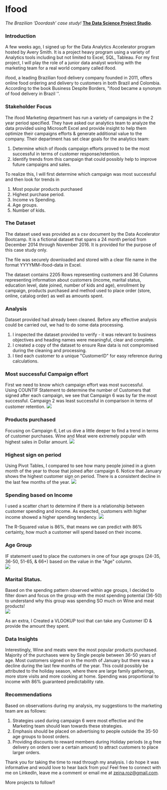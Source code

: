 # Ifood 

*The Brazilian ‘Doordash’ case study!* [**The Data Science Project Studio**](https://www.datacareerjumpstart.com/products/the-data-science-project-studio/categories/2150357707/posts/2158441592). 

### Introduction
A few weeks ago, I signed up for the Data Analytics Accelerator program hosted by Avery Smith. It is a project heavy program using a variety of Analytics tools including but not limited to Excel, SQL, Tableau. For my first project, I will play the role of a junior data analyst working with the marketing team for a real world company called ifood.

ifood, a leading Brazilian food delivery company founded in 2011, offers online food ordering and delivery to customers in both Brazil and Colombia. According to the book Business Despite Borders, "ifood became a synonym of food delivery in Brazil ''.

### Stakeholder Focus
The ifood Marketing department has run a variety of campaigns in the 2 year period specified. They have asked our analytics team to analyze the data provided using Microsoft Excel and provide insight to help them optimize their campaigns efforts & generate additional value to the company. Their department has set clear goals for the analytics team:
1. Determine which of ifoods campaign efforts proved to be the most successful in terms of customer response/retention.
2. Identify trends from this campaign that could possibly help to improve future campaigns and sales.

To realize this, I will first determine which campaign was most successful and then look for trends in 
1. Most popular products purchased
2. Highest purchase period. 
3. Income vs Spending.
4. Age groups.
5. Number of kids.

### The Dataset 
The dataset used was provided as a csv document by the Data Accelerator Bootcamp. It is a fictional dataset that spans a 24 month period from December 2014 through November 2016. It is provided for the purpose of this case study only.
 
The file was securely downloaded and stored with a clear file name in the format YYYYMM-ifood-data in Excel. 
 
The dataset contains 2205 Rows representing customers and 36 Columns representing information about customers (income, marital status, education level, date joined, number of kids and age), enrollment by campaign, products purchased and method used to place order (store, online, catalog order) as well as amounts spent. 

### Analysis
Dataset provided had already been cleaned. Before any effective analysis could be carried out, we had to do some data processing.
 
1. I inspected the dataset provided to verify  - it was relevant to business objectives and heading names were meaningful, clear and complete.
2. I created a copy of the dataset to ensure Raw data is not compromised during the cleaning and processing.
3. I tied each customer to a unique "CustomerID" for easy reference during calculations.
 
### Most successful Campaign effort
First we need to know which campaign effort was most successful.  
Using COUNTIF Statement to determine the number of Customers that signed after each campaign, we see that Campaign 6 was by far the most successful. Campaign 2 was least successful in comparison in terms of customer retention.
  <img src="images/camp6.png?raw=true"/>
 
### Products purchased
Focusing on Campaign 6, Let us dive a little deeper to find a trend in terms of customer purchases. Wine and Meat were extremely popular with highest sales in Dollar amount. 
  <img src="images/product.png?raw=true"/>           
 
 
### Highest sign on period
 
Using Pivot Tables, I compared to see how many people joined in a given month of the year to those that joined after campaign 6. Notice that January shows the highest customer sign on period. There is a consistent decline in the last few months of the year.
  <img src="images/Pictjoin.png?raw=true"/>
 
### Spending based on Income
I used a scatter chart to determine if there is a relationship between customer spending and income. As expected, customers with higher income showed a higher spending tendency.
  <img src="images/Pictincome.png?raw=true"/>
  
The R-Squared value is 86%, that means we can predict with 86% certainty, how much a customer will spend based on their income.
 
### Age Group
IF statement used to place the customers in one of four age groups (24-35, 36-50, 51-65, & 66+) based on the value in the "Age" column.       
  <img src="images/agedistrib.png?raw=true"/>
 
### Marital Status. 
 Based on the spending pattern observed within age groups, I decided to filter down and focus on the group with the most spending potential (36-50) to understand why this group was spending SO much on Wine and meat products!  
 <img src="images/maritalstatus.png?raw=true"/>
         
As an extra, I Created a VLOOKUP tool that can take any Customer ID & provide the amount they spent.

### Data Insights  
Interestingly, Wine and meats were the most popular products purchased. Majority of the purchases were by Single people between 36-50 years of age. 
Most customers signed on in the month of January but there was a decline during the last few months of the year. This could possibly be attributed to the holiday season, where there are large family gatherings, more store visits and more cooking at home. 
Spending was proportional to income with 86% guaranteed predictability rate.

### Recommendations 
Based on observations during my analysis, my suggestions to the marketing team are as follows:
1. Strategies used during campaign 6 were most effective and the Marketing team should lean towards these strategies. 
2. Emphasis should be placed on advertising to people outside the 35-50 age groups to boost orders. 
3. Providing discounts to reward members during Holiday periods (e.g free delivery on orders over a certain amount) to attract customers to place larger orders. 

Thank you for taking the time to read through my analysis. I do hope it was informative and would love to hear back from you! Feel free to connect with me on LinkedIn, leave me a comment or email me at zeina.roz@gmail.com. 

More projects to follow!!

